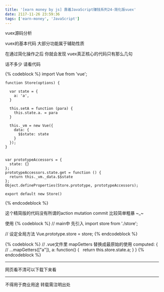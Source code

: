 ```yaml
---
title: '[earn money by js] 靠着JavaScript赚钱系列24-简化版vuex'
date: 2117-11-26 23:59:36
tags: ['earn-money', 'JavaScript']
---
```

vuex源码分析

vuex的基本代码 大部分功能属于辅助性质 

在通过简化操作之后 你就会发现 vuex真正核心的代码只有那么几句

话不多少 请看代码


{% codeblock %}
	import Vue from 'vue';
	 
	function Store(options) {

	  var state = {
	    a: 'a',
	  }

	  this.setA = function (para) {
	    this.state.a. = para
	  }

	  this._vm = new Vue({
	    data: {
	      $$state: state
	    }
	  });
	}


	var prototypeAccessors = {
	  state: {}
	};
	prototypeAccessors.state.get = function () {
	  return this._vm._data.$$state
	};
	Object.defineProperties(Store.prototype, prototypeAccessors);

	export default new Store()

{% endcodeblock %}

这个精简版的代码没有所谓的action mutation commit 比较简单粗暴 ~_~

使用
{% codeblock %}
// main中 先引入
import store from './store';

// 设定全局方法
Vue.prototype.store = store;
{% endcodeblock %}


{% codeblock %}
// .vue文件里 mapGetters 替换成最原始的使用
computed: {
  // ...mapGetters(["a"]),
  a: function() {
    return this.store.state.a;
  }
}
{% endcodeblock %}

----------------
网页看不清可以下载下来看

----------------
不得用于商业用途 转载需注明出处

